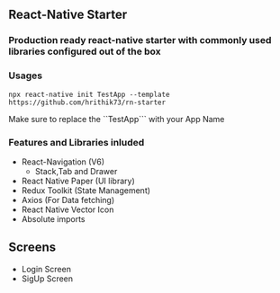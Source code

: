 ## React-Native Starter

### Production ready react-native starter with commonly used libraries configured out of the box

### Usages

```
npx react-native init TestApp --template https://github.com/hrithik73/rn-starter
```

Make sure to replace the ``TestApp``` with your App Name

### Features and Libraries inluded

- React-Navigation (V6)
  - Stack,Tab and Drawer
- React Native Paper (UI library)
- Redux Toolkit (State Management)
- Axios (For Data fetching)
- React Native Vector Icon
- Absolute imports

## Screens

- Login Screen
- SigUp Screen
